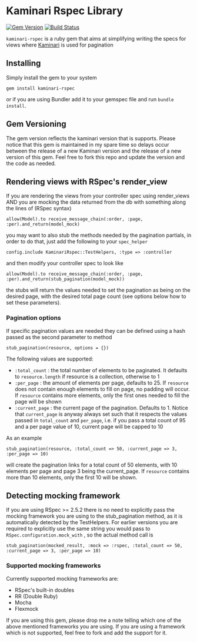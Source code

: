# Kaminari Rspec Library



[![Gem Version](https://badge.fury.io/rb/kaminari-rspec.png)](http://badge.fury.io/rb/kaminari-rspec)
[![Build Status](https://travis-ci.org/nessche/kaminari-rspec.png)](https://travis-ci.org/nessche/kaminari-rspec)


`kaminari-rspec` is a ruby gem that aims at simplifying writing the specs for views where [Kaminari](https://github.com/amatsuda/kaminari) is used for pagination

## Installing


Simply install the gem to your system

    gem install kaminari-rspec

or if you are using Bundler add it to your gemspec file and run `bundle install`.

## Gem Versioning

The gem version reflects the kaminari version that is supports. Please notice that this gem is maintained in my spare time
so delays occur between the release of a new Kaminari version and the release of a new version of this gem. Feel free
to fork this repo and update the version and the code as needed.

## Rendering views with RSpec's render_view

If you are rendering the views from your controller spec using render_views AND you are mocking
the data returned from the db with something along the lines of (RSpec syntax)

    allow(Model).to receive_message_chain(:order, :page, :per).and_return(model_mock)

you may want to also stub the methods needed by the pagination partials, in order to do that, just
add the following to your `spec_helper`

    config.include KaminariRspec::TestHelpers, :type => :controller

and then modify your controller spec to look like

    allow(Model).to receive_message_chain(:order, :page, :per).and_return(stub_pagination(model_mock))

the stubs will return the values needed to set the pagination as being on the desired page, with the desired
total page count (see options below how to set these parameters).

### Pagination options

If specific pagination values are needed they can be defined using a hash passed as the second parameter to method

    stub_pagination(resource, options = {})

The following values are supported:

* `:total_count` : the total number of elements to be paginated. It defaults to `resource.length` if resource is a collection,
otherwise to 1
* `:per_page` : the amount of elements per page, defaults to 25. If `resource` does not contain enough elements to fill
on page, no padding will occur. If `resource` contains more elements, only the first ones needed to fill the page will be shown
* `:current_page` : the current page of the pagination. Defaults to 1. Notice that `current_page` is anyway always
  set such that it respects the values passed in `total_count` and `per_page`, i.e. if you pass a
  total count of 95 and a per page value of 10, current page will be capped to 10

As an example

    stub_pagination(resource, :total_count => 50, :current_page => 3, :per_page => 10)

will create the pagination links for a total count of 50 elements, with 10
elements per page and page 3 being the current_page. If `resource` contains more than 10
elements, only the first 10 will be shown.

## Detecting mocking framework

If you are using RSpec >= 2.5.2 there is no need to explicitly pass the mocking framework you
are using to the stub_pagination method, as it is automatically detected by the TestHelpers.
For earlier versions you are required to explicitly use the same string you would pass to
`RSpec.configuration.mock_with` , so the actual method call is

    stub_pagination(mocked_result, :mock => :rspec, :total_count => 50, :current_page => 3, :per_page => 10)

### Supported mocking frameworks

Currently supported mocking frameworks are:

* RSpec's built-in doubles
* RR (Double Ruby)
* Mocha
* Flexmock

If you are using this gem, please drop me a note telling which one of the above mentioned frameworks you are using. If you
are using a framework which is not supported, feel free to fork and add the support for it.
